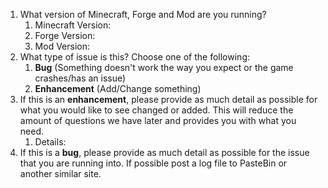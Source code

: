 1. What version of Minecraft, Forge and Mod are you running?
    1. Minecraft Version:
    1. Forge Version:
    1. Mod Version:
1. What type of issue is this? Choose one of the following:
    1. **Bug** (Something doesn't work the way you expect or the game crashes/has an issue)
    1. **Enhancement** (Add/Change something)
1. If this is an **enhancement**, please provide as much detail as possible for what you would like to see changed or added. This will reduce the amount of questions we have later and provides you with what you need.
    1. Details:
1. If this is a **bug**, please provide as much detail as possible for the issue that you are running into. If possible post a log file to PasteBin or another similar site.
